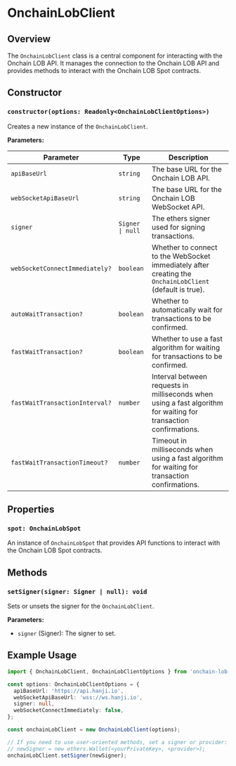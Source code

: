 # OnchainLobClient

## Overview

The `OnchainLobClient` class is a central component for interacting with the Onchain LOB API. It manages the connection to the Onchain LOB API and provides methods to interact with the Onchain LOB Spot contracts.

## Constructor

### `constructor(options: Readonly<OnchainLobClientOptions>)`

Creates a new instance of the `OnchainLobClient`.

**Parameters:**

| Parameter                   | Type                          | Description                                                                 |
|-----------------------------|-------------------------------|-----------------------------------------------------------------------------|
| `apiBaseUrl`                | `string`                      | The base URL for the Onchain LOB API.                                             |
| `webSocketApiBaseUrl`       | `string`                      | The base URL for the Onchain LOB WebSocket API.                                   |
| `signer`                    | `Signer \| null`              | The ethers signer used for signing transactions.                            |
| `webSocketConnectImmediately?` | `boolean`                 | Whether to connect to the WebSocket immediately after creating the `OnchainLobClient` (default is true). |
| `autoWaitTransaction?` | `boolean` | Whether to automatically wait for transactions to be confirmed. |
| `fastWaitTransaction?` | `boolean` | Whether to use a fast algorithm for waiting for transactions to be confirmed. |
| `fastWaitTransactionInterval?` | `number` | Interval between requests in milliseconds when using a fast algorithm for waiting for transaction confirmations. |
| `fastWaitTransactionTimeout?` | `number` | Timeout in milliseconds when using a fast algorithm for waiting for transaction confirmations. |

## Properties

### `spot: OnchainLobSpot`

An instance of `OnchainLobSpot` that provides API functions to interact with the Onchain LOB Spot contracts.

## Methods

### `setSigner(signer: Signer | null): void`

Sets or unsets the signer for the `OnchainLobClient`.

**Parameters:**

- `signer` (Signer): The signer to set.

## Example Usage

```typescript
import { OnchainLobClient, OnchainLobClientOptions } from 'onchain-lob-sdk';

const options: OnchainLobClientOptions = {
  apiBaseUrl: 'https://api.hanji.io',
  webSocketApiBaseUrl: 'wss://ws.hanji.io',
  signer: null,
  webSocketConnectImmediately: false,
};

const onchainLobClient = new OnchainLobClient(options);

// If you need to use user-oriented methods, set a signer or provider:
// newSigner = new ethers.Wallet(<yourPrivateKey>, <provider>);
onchainLobClient.setSigner(newSigner);
```
